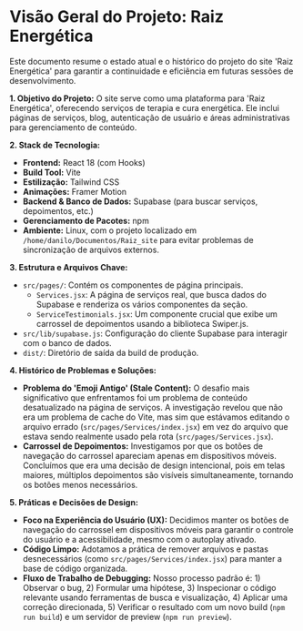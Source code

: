 # Visão Geral do Projeto: Raiz Energética

Este documento resume o estado atual e o histórico do projeto do site 'Raiz Energética' para garantir a continuidade e eficiência em futuras sessões de desenvolvimento.

**1. Objetivo do Projeto:**
O site serve como uma plataforma para 'Raiz Energética', oferecendo serviços de terapia e cura energética. Ele inclui páginas de serviços, blog, autenticação de usuário e áreas administrativas para gerenciamento de conteúdo.

**2. Stack de Tecnologia:**
- **Frontend:** React 18 (com Hooks)
- **Build Tool:** Vite
- **Estilização:** Tailwind CSS
- **Animações:** Framer Motion
- **Backend & Banco de Dados:** Supabase (para buscar serviços, depoimentos, etc.)
- **Gerenciamento de Pacotes:** npm
- **Ambiente:** Linux, com o projeto localizado em `/home/danilo/Documentos/Raiz_site` para evitar problemas de sincronização de arquivos externos.

**3. Estrutura e Arquivos Chave:**
- `src/pages/`: Contém os componentes de página principais.
  - `Services.jsx`: A página de serviços real, que busca dados do Supabase e renderiza os vários componentes da seção.
  - `ServiceTestimonials.jsx`: Um componente crucial que exibe um carrossel de depoimentos usando a biblioteca Swiper.js.
- `src/lib/supabase.js`: Configuração do cliente Supabase para interagir com o banco de dados.
- `dist/`: Diretório de saída da build de produção.

**4. Histórico de Problemas e Soluções:**
- **Problema do 'Emoji Antigo' (Stale Content):** O desafio mais significativo que enfrentamos foi um problema de conteúdo desatualizado na página de serviços. A investigação revelou que não era um problema de cache do Vite, mas sim que estávamos editando o arquivo errado (`src/pages/Services/index.jsx`) em vez do arquivo que estava sendo realmente usado pela rota (`src/pages/Services.jsx`).
- **Carrossel de Depoimentos:** Investigamos por que os botões de navegação do carrossel apareciam apenas em dispositivos móveis. Concluímos que era uma decisão de design intencional, pois em telas maiores, múltiplos depoimentos são visíveis simultaneamente, tornando os botões menos necessários.

**5. Práticas e Decisões de Design:**
- **Foco na Experiência do Usuário (UX):** Decidimos manter os botões de navegação do carrossel em dispositivos móveis para garantir o controle do usuário e a acessibilidade, mesmo com o autoplay ativado.
- **Código Limpo:** Adotamos a prática de remover arquivos e pastas desnecessários (como `src/pages/Services/index.jsx`) para manter a base de código organizada.
- **Fluxo de Trabalho de Debugging:** Nosso processo padrão é: 1) Observar o bug, 2) Formular uma hipótese, 3) Inspecionar o código relevante usando ferramentas de busca e visualização, 4) Aplicar uma correção direcionada, 5) Verificar o resultado com um novo build (`npm run build`) e um servidor de preview (`npm run preview`).
